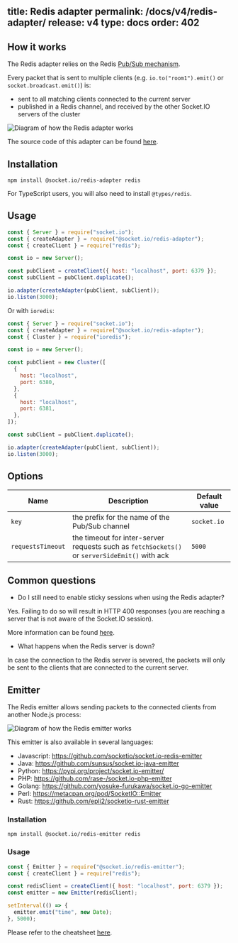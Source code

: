title: Redis adapter
permalink: /docs/v4/redis-adapter/
release: v4
type: docs
order: 402
---

## How it works

The Redis adapter relies on the Redis [Pub/Sub mechanism](https://redis.io/topics/pubsub).

Every packet that is sent to multiple clients (e.g. `io.to("room1").emit()` or `socket.broadcast.emit()`) is:

- sent to all matching clients connected to the current server
- published in a Redis channel, and received by the other Socket.IO servers of the cluster

![Diagram of how the Redis adapter works](/images/broadcasting-redis.png)

The source code of this adapter can be found [here](https://github.com/socketio/socket.io-redis-adapter).

## Installation

```
npm install @socket.io/redis-adapter redis
```

For TypeScript users, you will also need to install `@types/redis`.

## Usage

```js
const { Server } = require("socket.io");
const { createAdapter } = require("@socket.io/redis-adapter");
const { createClient } = require("redis");

const io = new Server();

const pubClient = createClient({ host: "localhost", port: 6379 });
const subClient = pubClient.duplicate();

io.adapter(createAdapter(pubClient, subClient));
io.listen(3000);
```

Or with `ioredis`:

```js
const { Server } = require("socket.io");
const { createAdapter } = require("@socket.io/redis-adapter");
const { Cluster } = require("ioredis");

const io = new Server();

const pubClient = new Cluster([
  {
    host: "localhost",
    port: 6380,
  },
  {
    host: "localhost",
    port: 6381,
  },
]);

const subClient = pubClient.duplicate();

io.adapter(createAdapter(pubClient, subClient));
io.listen(3000);
```

## Options

| Name | Description | Default value |
| ---- | ----------- | ------------- |
| `key` | the prefix for the name of the Pub/Sub channel | `socket.io` |
| `requestsTimeout` | the timeout for inter-server requests such as `fetchSockets()` or `serverSideEmit()` with ack | `5000` |

## Common questions

- Do I still need to enable sticky sessions when using the Redis adapter?

Yes. Failing to do so will result in HTTP 400 responses (you are reaching a server that is not aware of the Socket.IO session).

More information can be found [here](/docs/v4/using-multiple-nodes/#Why-is-sticky-session-required).

- What happens when the Redis server is down?

In case the connection to the Redis server is severed, the packets will only be sent to the clients that are connected to the current server.

## Emitter

The Redis emitter allows sending packets to the connected clients from another Node.js process:

![Diagram of how the Redis emitter works](/images/redis-emitter.png)

This emitter is also available in several languages:

- Javascript: https://github.com/socketio/socket.io-redis-emitter
- Java: https://github.com/sunsus/socket.io-java-emitter
- Python: https://pypi.org/project/socket.io-emitter/
- PHP: https://github.com/rase-/socket.io-php-emitter
- Golang: https://github.com/yosuke-furukawa/socket.io-go-emitter
- Perl: https://metacpan.org/pod/SocketIO::Emitter
- Rust: https://github.com/epli2/socketio-rust-emitter

### Installation

```
npm install @socket.io/redis-emitter redis
```

### Usage

```js
const { Emitter } = require("@socket.io/redis-emitter");
const { createClient } = require("redis");

const redisClient = createClient({ host: "localhost", port: 6379 });
const emitter = new Emitter(redisClient);

setInterval(() => {
  emitter.emit("time", new Date);
}, 5000);
```

Please refer to the cheatsheet [here](/docs/v4/adapter/#Emitter-cheatsheet).
